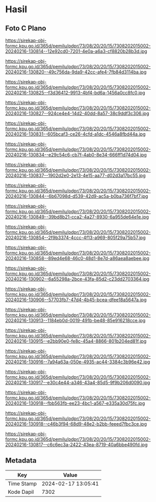 # Hasil

## Foto C Plano

https://sirekap-obj-formc.kpu.go.id/365d/pemilu/pdpr/73/08/20/20/15/7308202015002-20240216-130814--12e92cd0-7201-4e0a-a6a3-cf8820b28b3d.jpg

https://sirekap-obj-formc.kpu.go.id/365d/pemilu/pdpr/73/08/20/20/15/7308202015002-20240216-130820--49c756da-9da9-42cc-afe4-7fb84d3114ba.jpg

https://sirekap-obj-formc.kpu.go.id/365d/pemilu/pdpr/73/08/20/20/15/7308202015002-20240216-130825--f3d36412-9913-4bf4-bd6a-1456a0cc8fc0.jpg

https://sirekap-obj-formc.kpu.go.id/365d/pemilu/pdpr/73/08/20/20/15/7308202015002-20240216-130827--924ce4e4-14d2-40dd-8a57-38c9ddf3c306.jpg

https://sirekap-obj-formc.kpu.go.id/365d/pemilu/pdpr/73/08/20/20/15/7308202015002-20240216-130831--605bcaf3-ce26-4cfd-a1dc-4546a8fbd44a.jpg

https://sirekap-obj-formc.kpu.go.id/365d/pemilu/pdpr/73/08/20/20/15/7308202015002-20240216-130834--e29c54c6-cb7f-4ab0-8e34-666ff1d74d04.jpg

https://sirekap-obj-formc.kpu.go.id/365d/pemilu/pdpr/73/08/20/20/15/7308202015002-20240216-130837--1902d2e0-2e13-4e15-aa77-d02d3a17bc55.jpg

https://sirekap-obj-formc.kpu.go.id/365d/pemilu/pdpr/73/08/20/20/15/7308202015002-20240216-130844--6b67098d-d539-42d9-ac5a-b0ba736f7bf7.jpg

https://sirekap-obj-formc.kpu.go.id/365d/pemilu/pdpr/73/08/20/20/15/7308202015002-20240216-130849--39bd8b21-cca2-4a27-8930-6a955de64e1e.jpg

https://sirekap-obj-formc.kpu.go.id/365d/pemilu/pdpr/73/08/20/20/15/7308202015002-20240216-130854--2f9b3374-4ccc-4f13-a969-805f29a75b57.jpg

https://sirekap-obj-formc.kpu.go.id/365d/pemilu/pdpr/73/08/20/20/15/7308202015002-20240216-130858--89ed4e68-46c0-48d1-8e7d-a86aea8aebee.jpg

https://sirekap-obj-formc.kpu.go.id/365d/pemilu/pdpr/73/08/20/20/15/7308202015002-20240216-130902--6a55298a-2bce-43fa-85d2-c23dd2703364.jpg

https://sirekap-obj-formc.kpu.go.id/365d/pemilu/pdpr/73/08/20/20/15/7308202015002-20240216-130906--57703fb7-47d4-4b45-bcea-dfee18a5647a.jpg

https://sirekap-obj-formc.kpu.go.id/365d/pemilu/pdpr/73/08/20/20/15/7308202015002-20240216-130913--1184eb0d-0019-491b-be48-85e916218cce.jpg

https://sirekap-obj-formc.kpu.go.id/365d/pemilu/pdpr/73/08/20/20/15/7308202015002-20240216-130915--e2bb90e0-fe8c-45a4-8866-801b204ed81f.jpg

https://sirekap-obj-formc.kpu.go.id/365d/pemilu/pdpr/73/08/20/20/15/7308202015002-20240216-130916--7a94a63a-050e-4935-ac44-3384c3b96e42.jpg

https://sirekap-obj-formc.kpu.go.id/365d/pemilu/pdpr/73/08/20/20/15/7308202015002-20240216-130917--e30c4e44-a346-43a4-85d5-9f9b206d0090.jpg

https://sirekap-obj-formc.kpu.go.id/365d/pemilu/pdpr/73/08/20/20/15/7308202015002-20240216-130918--fbb563fb-ee23-4bc1-a567-e335a30d75fc.jpg

https://sirekap-obj-formc.kpu.go.id/365d/pemilu/pdpr/73/08/20/20/15/7308202015002-20240216-130918--c46b3f94-68d9-48e2-b2bb-feeed7fbc3ce.jpg

https://sirekap-obj-formc.kpu.go.id/365d/pemilu/pdpr/73/08/20/20/15/7308202015002-20240216-130817--c6c6ec3a-2422-43ea-8719-40a6bbe490fd.jpg


## Metadata

| Key        | Value               |
| ---------- | ------------------- |
| Time Stamp | 2024-02-17 13:05:41 |
| Kode Dapil | 7302                |



